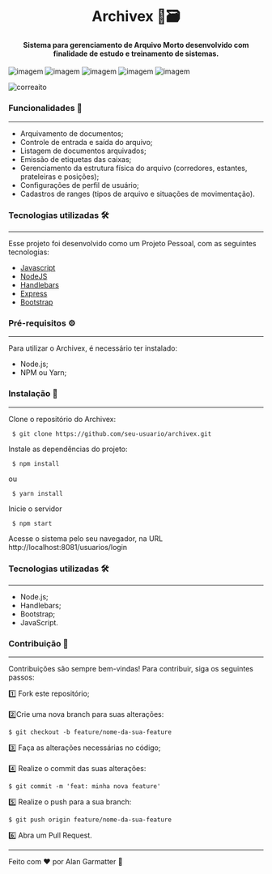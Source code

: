 <h1 align="center">Archivex 💾🗃️</h1>
<h4 align="center">Sistema para gerenciamento de Arquivo Morto desenvolvido com finalidade de estudo e treinamento de sistemas.</h4>

![imagem](https://img.shields.io/badge/-Javascript-yellow) ![imagem](https://img.shields.io/badge/-NodeJS-green) ![imagem](https://img.shields.io/badge/-Handlebars-orange) ![imagem](https://img.shields.io/badge/-Express-black) ![imagem](https://img.shields.io/badge/-MongoBD-gray)

<p align="left"> <img src="https://komarev.com/ghpvc/?username=correaito&label=Project%20views&color=0e75b6&style=flat" alt="correaito" /> </p>


### Funcionalidades 🚀
------------
- Arquivamento de documentos;
- Controle de entrada e saída do arquivo;
- Listagem de documentos arquivados;
- Emissão de etiquetas das caixas;
- Gerenciamento da estrutura física do arquivo (corredores, estantes, prateleiras e posições);
- Configurações de perfil de usuário;
- Cadastros de ranges (tipos de arquivo e situações de movimentação).


### Tecnologias utilizadas 🛠️
------------
Esse projeto foi desenvolvido como um Projeto Pessoal, com as seguintes tecnologias:

- [Javascript](https://developer.mozilla.org/pt-BR/docs/Web/JavaScript "Heading link")
- [NodeJS](https://nodejs.org/en/ "Heading link")
- [Handlebars](https://handlebarsjs.com/ "Heading link")
- [Express](https://expressjs.com/ "Heading link")
- [Bootstrap](https://getbootstrap.com/docs/4.0/getting-started/introduction/ "Heading link")


### Pré-requisitos ⚙️
------------
Para utilizar o Archivex, é necessário ter instalado:

- Node.js;
- NPM ou Yarn;

### Instalação 🔧
------------

Clone o repositório do Archivex:

     $ git clone https://github.com/seu-usuario/archivex.git
    

Instale as dependências do projeto:

     $ npm install

ou

     $ yarn install

Inicie o servidor

     $ npm start

Acesse o sistema pelo seu navegador, na URL http://localhost:8081/usuarios/login


### Tecnologias utilizadas 🛠️
------------

- Node.js;
- Handlebars;
- Bootstrap;
- JavaScript.

### Contribuição 👥
------------
Contribuições são sempre bem-vindas! Para contribuir, siga os seguintes passos:

1️⃣ Fork este repositório;<br><br>
2️⃣Crie uma nova branch para suas alterações:
    
    $ git checkout -b feature/nome-da-sua-feature

3️⃣ Faça as alterações necessárias no código;<br><br>
4️⃣ Realize o commit das suas alterações:

    $ git commit -m 'feat: minha nova feature'

5️⃣ Realize o push para a sua branch: 

    $ git push origin feature/nome-da-sua-feature

6️⃣ Abra um Pull Request.

------------
Feito com ♥ por Alan Garmatter 👋 